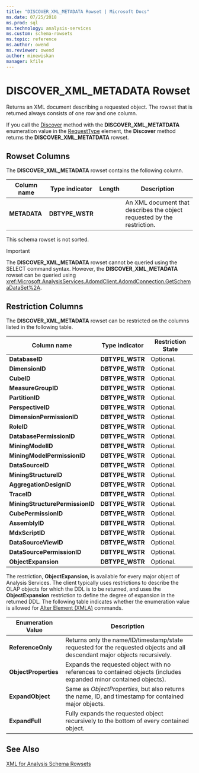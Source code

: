 ```yaml
---
title: "DISCOVER_XML_METADATA Rowset | Microsoft Docs"
ms.date: 07/25/2018
ms.prod: sql
ms.technology: analysis-services
ms.custom: schema-rowsets
ms.topic: reference
ms.author: owend
ms.reviewer: owend
author: minewiskan
manager: kfile
---
```

# DISCOVER_XML_METADATA Rowset

  Returns an XML document describing a requested object. The rowset that is returned always consists of one row and one column.  
  
 If you call the [Discover](../../xmla/xml-elements-methods-discover.md) method with the **DISCOVER_XML_METATDATA** enumeration value in the [RequestType](../../xmla/xml-elements-properties/requesttype-element-xmla.md) element, the **Discover** method returns the **DISCOVER_XML_METATDATA** rowset.  
  
## Rowset Columns  
 The **DISCOVER_XML_METADATA** rowset contains the following column.  
  
|Column name|Type indicator|Length|Description|  
|-----------------|--------------------|------------|-----------------|  
|**METADATA**|**DBTYPE_WSTR**||An XML document that describes the object requested by the restriction.|  
  
 This schema rowset is not sorted.  
  
> [!IMPORTANT]  
>  The **DISCOVER_XML_METADATA** rowset cannot be queried using the SELECT command syntax. However, the **DISCOVER_XML_METADATA** rowset can be queried using <xref:Microsoft.AnalysisServices.AdomdClient.AdomdConnection.GetSchemaDataSet%2A>.  
  
## Restriction Columns  
 The **DISCOVER_XML_METADATA** rowset can be restricted on the columns listed in the following table.  
  
|Column name|Type indicator|Restriction State|  
|-----------------|--------------------|-----------------------|  
|**DatabaseID**|**DBTYPE_WSTR**|Optional.|  
|**DimensionID**|**DBTYPE_WSTR**|Optional.|  
|**CubeID**|**DBTYPE_WSTR**|Optional.|  
|**MeasureGroupID**|**DBTYPE_WSTR**|Optional.|  
|**PartitionID**|**DBTYPE_WSTR**|Optional.|  
|**PerspectiveID**|**DBTYPE_WSTR**|Optional.|  
|**DimensionPermissionID**|**DBTYPE_WSTR**|Optional.|  
|**RoleID**|**DBTYPE_WSTR**|Optional.|  
|**DatabasePermissionID**|**DBTYPE_WSTR**|Optional.|  
|**MiningModelID**|**DBTYPE_WSTR**|Optional.|  
|**MiningModelPermissionID**|**DBTYPE_WSTR**|Optional.|  
|**DataSourceID**|**DBTYPE_WSTR**|Optional.|  
|**MiningStructureID**|**DBTYPE_WSTR**|Optional.|  
|**AggregationDesignID**|**DBTYPE_WSTR**|Optional.|  
|**TraceID**|**DBTYPE_WSTR**|Optional.|  
|**MiningStructurePermissionID**|**DBTYPE_WSTR**|Optional.|  
|**CubePermissionID**|**DBTYPE_WSTR**|Optional.|  
|**AssemblyID**|**DBTYPE_WSTR**|Optional.|  
|**MdxScriptID**|**DBTYPE_WSTR**|Optional.|  
|**DataSourceViewID**|**DBTYPE_WSTR**|Optional.|  
|**DataSourcePermissionID**|**DBTYPE_WSTR**|Optional.|  
|**ObjectExpansion**|**DBTYPE_WSTR**|Optional.|  
  
 The restriction, **ObjectExpansion**, is available for every major object of Analysis Services. The client typically uses restrictions to describe the OLAP objects for which the DDL is to be returned, and uses the **ObjectExpansion** restriction to define the degree of expansion in the returned DDL. The following table indicates whether the enumeration value is allowed for [Alter Element &#40;XMLA&#41;](../../xmla/xml-elements-commands/alter-element-xmla.md) commands.  
  
|Enumeration Value|Description|  
|-----------------------|-----------------|  
|**ReferenceOnly**|Returns only the name/ID/timestamp/state requested for the requested objects and all descendant major objects recursively.|  
|**ObjectProperties**|Expands the requested object with no references to contained objects (includes expanded minor contained objects).|  
|**ExpandObject**|Same as *ObjectProperties*, but also returns the name, ID, and timestamp for contained major objects.|  
|**ExpandFull**|Fully expands the requested object recursively to the bottom of every contained object.|  
  
## See Also  
 [XML for Analysis Schema Rowsets](xml-for-analysis-schema-rowsets.md)  
  
  
